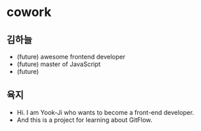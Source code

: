 # cowork

## 김하늘

- (future) awesome frontend developer
- (future) master of JavaScript
- (future)


## 육지
- Hi. I am Yook-Ji who wants to become a front-end developer.
- And this is a project for learning about GitFlow.
